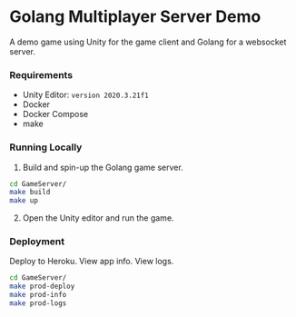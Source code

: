 # Golang Multiplayer Server Demo

A demo game using Unity for the game client and Golang for a websocket server.


### Requirements
- Unity Editor: `version 2020.3.21f1`
- Docker
- Docker Compose
- make


### Running Locally

1. Build and spin-up the Golang game server.
```sh
cd GameServer/
make build
make up
```

2. Open the Unity editor and run the game.


### Deployment

Deploy to Heroku. View app info. View logs.
```sh
cd GameServer/
make prod-deploy
make prod-info
make prod-logs
```
